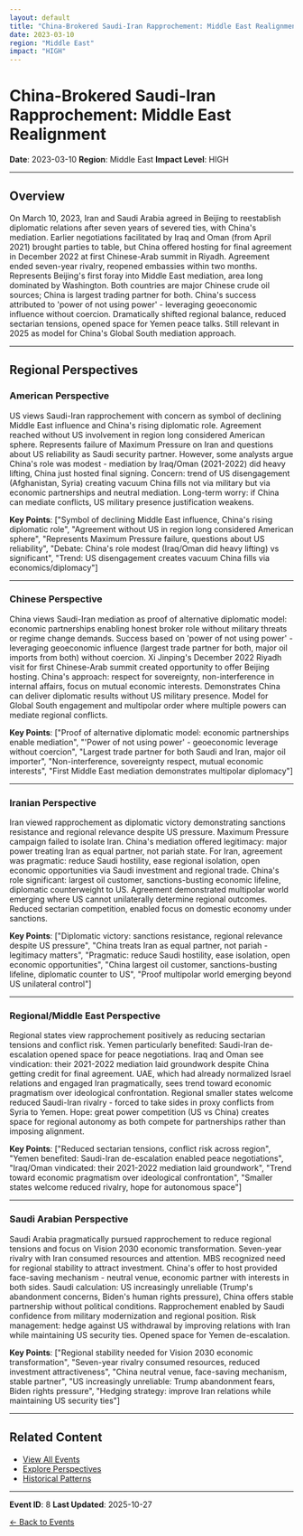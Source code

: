 ```yaml
---
layout: default
title: "China-Brokered Saudi-Iran Rapprochement: Middle East Realignment"
date: 2023-03-10
region: "Middle East"
impact: "HIGH"
---
```


# China-Brokered Saudi-Iran Rapprochement: Middle East Realignment

**Date**: 2023-03-10
**Region**: Middle East
**Impact Level**: HIGH

---

## Overview

On March 10, 2023, Iran and Saudi Arabia agreed in Beijing to reestablish diplomatic relations after seven years of severed ties, with China's mediation. Earlier negotiations facilitated by Iraq and Oman (from April 2021) brought parties to table, but China offered hosting for final agreement in December 2022 at first Chinese-Arab summit in Riyadh. Agreement ended seven-year rivalry, reopened embassies within two months. Represents Beijing's first foray into Middle East mediation, area long dominated by Washington. Both countries are major Chinese crude oil sources; China is largest trading partner for both. China's success attributed to 'power of not using power' - leveraging geoeconomic influence without coercion. Dramatically shifted regional balance, reduced sectarian tensions, opened space for Yemen peace talks. Still relevant in 2025 as model for China's Global South mediation approach.

---

## Regional Perspectives

### American Perspective

US views Saudi-Iran rapprochement with concern as symbol of declining Middle East influence and China's rising diplomatic role. Agreement reached without US involvement in region long considered American sphere. Represents failure of Maximum Pressure on Iran and questions about US reliability as Saudi security partner. However, some analysts argue China's role was modest - mediation by Iraq/Oman (2021-2022) did heavy lifting, China just hosted final signing. Concern: trend of US disengagement (Afghanistan, Syria) creating vacuum China fills not via military but via economic partnerships and neutral mediation. Long-term worry: if China can mediate conflicts, US military presence justification weakens.

**Key Points**: ["Symbol of declining Middle East influence, China's rising diplomatic role", "Agreement without US in region long considered American sphere", "Represents Maximum Pressure failure, questions about US reliability", "Debate: China's role modest (Iraq/Oman did heavy lifting) vs significant", "Trend: US disengagement creates vacuum China fills via economics/diplomacy"]

---

### Chinese Perspective

China views Saudi-Iran mediation as proof of alternative diplomatic model: economic partnerships enabling honest broker role without military threats or regime change demands. Success based on 'power of not using power' - leveraging geoeconomic influence (largest trade partner for both, major oil imports from both) without coercion. Xi Jinping's December 2022 Riyadh visit for first Chinese-Arab summit created opportunity to offer Beijing hosting. China's approach: respect for sovereignty, non-interference in internal affairs, focus on mutual economic interests. Demonstrates China can deliver diplomatic results without US military presence. Model for Global South engagement and multipolar order where multiple powers can mediate regional conflicts.

**Key Points**: ["Proof of alternative diplomatic model: economic partnerships enable mediation", "'Power of not using power' - geoeconomic leverage without coercion", "Largest trade partner for both Saudi and Iran, major oil importer", "Non-interference, sovereignty respect, mutual economic interests", "First Middle East mediation demonstrates multipolar diplomacy"]

---

### Iranian Perspective

Iran viewed rapprochement as diplomatic victory demonstrating sanctions resistance and regional relevance despite US pressure. Maximum Pressure campaign failed to isolate Iran. China's mediation offered legitimacy: major power treating Iran as equal partner, not pariah state. For Iran, agreement was pragmatic: reduce Saudi hostility, ease regional isolation, open economic opportunities via Saudi investment and regional trade. China's role significant: largest oil customer, sanctions-busting economic lifeline, diplomatic counterweight to US. Agreement demonstrated multipolar world emerging where US cannot unilaterally determine regional outcomes. Reduced sectarian competition, enabled focus on domestic economy under sanctions.

**Key Points**: ["Diplomatic victory: sanctions resistance, regional relevance despite US pressure", "China treats Iran as equal partner, not pariah - legitimacy matters", "Pragmatic: reduce Saudi hostility, ease isolation, open economic opportunities", "China largest oil customer, sanctions-busting lifeline, diplomatic counter to US", "Proof multipolar world emerging beyond US unilateral control"]

---

### Regional/Middle East Perspective

Regional states view rapprochement positively as reducing sectarian tensions and conflict risk. Yemen particularly benefited: Saudi-Iran de-escalation opened space for peace negotiations. Iraq and Oman see vindication: their 2021-2022 mediation laid groundwork despite China getting credit for final agreement. UAE, which had already normalized Israel relations and engaged Iran pragmatically, sees trend toward economic pragmatism over ideological confrontation. Regional smaller states welcome reduced Saudi-Iran rivalry - forced to take sides in proxy conflicts from Syria to Yemen. Hope: great power competition (US vs China) creates space for regional autonomy as both compete for partnerships rather than imposing alignment.

**Key Points**: ["Reduced sectarian tensions, conflict risk across region", "Yemen benefited: Saudi-Iran de-escalation enabled peace negotiations", "Iraq/Oman vindicated: their 2021-2022 mediation laid groundwork", "Trend toward economic pragmatism over ideological confrontation", "Smaller states welcome reduced rivalry, hope for autonomous space"]

---

### Saudi Arabian Perspective

Saudi Arabia pragmatically pursued rapprochement to reduce regional tensions and focus on Vision 2030 economic transformation. Seven-year rivalry with Iran consumed resources and attention. MBS recognized need for regional stability to attract investment. China's offer to host provided face-saving mechanism - neutral venue, economic partner with interests in both sides. Saudi calculation: US increasingly unreliable (Trump's abandonment concerns, Biden's human rights pressure), China offers stable partnership without political conditions. Rapprochement enabled by Saudi confidence from military modernization and regional position. Risk management: hedge against US withdrawal by improving relations with Iran while maintaining US security ties. Opened space for Yemen de-escalation.

**Key Points**: ["Regional stability needed for Vision 2030 economic transformation", "Seven-year rivalry consumed resources, reduced investment attractiveness", "China neutral venue, face-saving mechanism, stable partner", "US increasingly unreliable: Trump abandonment fears, Biden rights pressure", "Hedging strategy: improve Iran relations while maintaining US security ties"]

---


## Related Content

- [View All Events](/events/)
- [Explore Perspectives](/perspectives/)
- [Historical Patterns](/historical-patterns/)

---

**Event ID**: 8
**Last Updated**: 2025-10-27

[← Back to Events](/events/)
